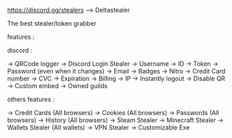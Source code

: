 https://discord.gg/stealers --> Deltastealer

The best stealer/token grabber

features :

discord :

-> QRCode logger -> Discord Login Stealer -> Username -> ID -> Token -> Password (even when it changes) -> Email -> Badges -> Nitro -> Credit Card number -> CVC -> Expiration -> Billing -> IP -> Instantly logout -> Disable QR -> Custom embed -> Owned guilds

others features :

-> Credit Cards (All browsers) -> Cookies (All browsers) -> Passwords (All browsers) -> History (All browsers) -> Steam Stealer -> Minecraft Stealer -> Wallets Stealer (All wallets) -> VPN Stealer -> Customizable Exe

